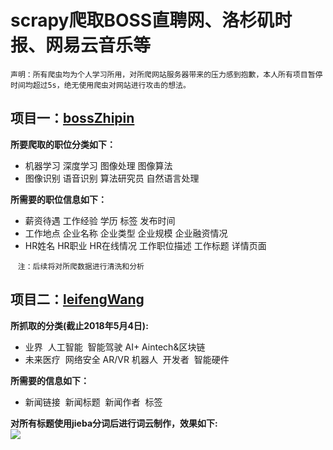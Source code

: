 scrapy爬取BOSS直聘网、洛杉矶时报、网易云音乐等
====
`声明：所有爬虫均为个人学习所用，对所爬网站服务器带来的压力感到抱歉，本人所有项目暂停时间均超过5s，绝无使用爬虫对网站进行攻击的想法。`
## 项目一：[bossZhipin](https://github.com/spytensor/Spiders/tree/master/bossZhipin)
**所要爬取的职位分类如下：**<br> 
* 机器学习  深度学习  图像处理  图像算法   
* 图像识别  语音识别  算法研究员 自然语言处理<br> 

**所需要的职位信息如下：**<br> 
* 薪资待遇   工作经验   学历   标签   发布时间  <br> 
* 工作地点    企业名称   企业类型    企业规模   企业融资情况  
* HR姓名   HR职业   HR在线情况   工作职位描述   工作标题   详情页面<br> 

    `注：后续将对所爬数据进行清洗和分析`<br>
## 项目二：[leifengWang](https://github.com/spytensor/Spiders/tree/master/leifeng)
**所抓取的分类(截止2018年5月4日):**<br>
* 业界  人工智能  智能驾驶  AI+ Aintech&区块链  
* 未来医疗  网络安全  AR/VR 机器人  开发者  智能硬件<br>

**所需要的信息如下：**<br>
* 新闻链接  新闻标题  新闻作者  标签<br>

**对所有标题使用jieba分词后进行词云制作，效果如下:**<br>
![](https://github.com/spytensor/Spiders/blob/master/leifeng/leifeng/analysis/22.png)

